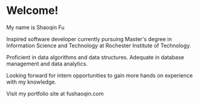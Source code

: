 # Welcome!

My name is Shaoqin Fu

Inspired software developer currently pursuing Master's degree 
in Information Science and Technology at Rochester Institute of 
Technology.

Proficient in data algorithms and data structures. 
Adequate in database management and data analytics. 

Looking forward for intern opportunities to gain more hands on 
experience with my knowledge.

Visit my portfolio site at fushaoqin.com
